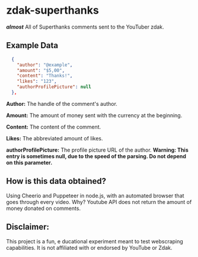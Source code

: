 # zdak-superthanks
**_almost_** All of Superthanks comments sent to the YouTuber zdak.
## Example Data
```json
  {
    "author": "@example",
    "amount": "$5,00",
    "content": "Thanks!",
    "likes": "123",
    "authorProfilePicture": null
  },
```
**Author:** The handle of the comment's author.

**Amount:** The amount of money sent with the currency at the beginning.

**Content:** The content of the comment.

**Likes:** The abbreviated amount of likes.

**authorProfilePicture:** The profile picture URL of the author. **Warning: This entry is sometimes null, due to the speed of the parsing. Do not depend on this parameter.**

## How is this data obtained?
Using Cheerio and Puppeteer in node.js, with an automated browser that goes through every video. Why? Youtube API does not return the amount of money donated on comments.

## Disclaimer:
This project is a fun, e ducational experiment meant to test webscraping capabilities.
It is not affiliated with or endorsed by YouTube or Zdak.

